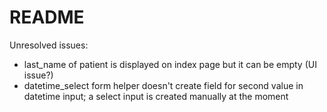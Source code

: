 # README

Unresolved issues:
* last_name of patient is displayed on index page but it can be empty (UI issue?)
* datetime_select form helper doesn't create field for second value in datetime input; a select input is created manually at the moment
